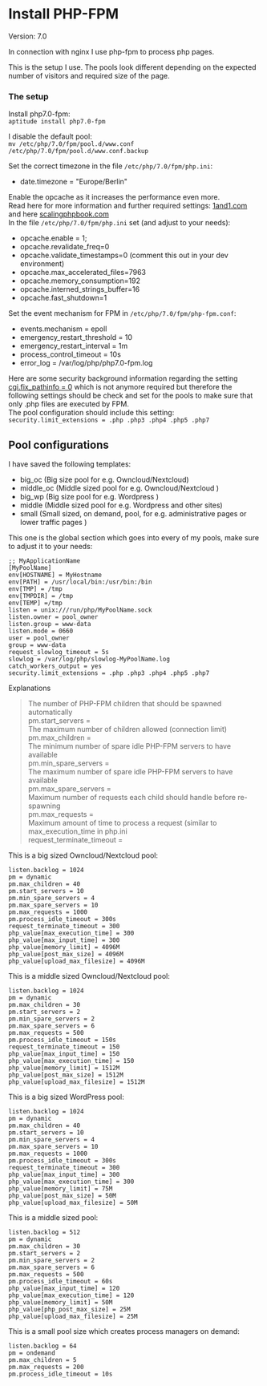 # Install PHP-FPM
Version: 7.0

In connection with nginx I use php-fpm to process php pages.

This is the setup I use. The pools look different depending on the expected number of visitors and required size of the page.

### The setup
Install php7.0-fpm:  
`aptitude install php7.0-fpm`  

I disable the default pool:  
`mv /etc/php/7.0/fpm/pool.d/www.conf /etc/php/7.0/fpm/pool.d/www.conf.backup`  

Set the correct timezone in the file `/etc/php/7.0/fpm/php.ini`:  
- date.timezone = "Europe/Berlin"

Enable the opcache as it increases the performance even more.  
Read here for more information and further required settings: [1and1.com](https://community.1and1.com/php-7/) and here [scalingphpbook.com](https://www.scalingphpbook.com/blog/2014/02/14/best-zend-opcache-settings.html)  
In the file `/etc/php/7.0/fpm/php.ini` set (and adjust to your needs):  
- opcache.enable = 1;
- opcache.revalidate_freq=0
- opcache.validate_timestamps=0 (comment this out in your dev environment)
- opcache.max_accelerated_files=7963
- opcache.memory_consumption=192
- opcache.interned_strings_buffer=16
- opcache.fast_shutdown=1

Set the event mechanism for FPM in `/etc/php/7.0/fpm/php-fpm.conf`:  
- events.mechanism = epoll
- emergency_restart_threshold = 10
- emergency_restart_interval = 1m
- process_control_timeout = 10s
- error_log = /var/log/php/php7.0-fpm.log

Here are some security background information regarding
the setting [cgi.fix_pathinfo = 0](https://serverfault.com/questions/627903/is-the-php-option-cgi-fix-pathinfo-really-dangerous-with-nginx-php-fpm) which is not anymore required but therefore the following settings should be check and set for the pools to make sure that only .php files are executed by FPM.  
The pool configuration should include this setting:  
`security.limit_extensions = .php .php3 .php4 .php5 .php7`


## Pool configurations
I have saved the following templates:  
- big_oc (Big size pool for e.g. Owncloud/Nextcloud)
- middle_oc (Middle sized pool for e.g. Owncloud/Nextcloud )
- big_wp (Big size pool for e.g. Wordpress )
- middle (Middle sized pool for e.g. Wordpress and other sites)
- small (Small sized, on demand, pool, for e.g. administrative pages or lower traffic pages )

This one is the global section which goes into every of my pools, make sure to adjust it to your needs:  
```
;; MyApplicationName
[MyPoolName]
env[HOSTNAME] = MyHostname
env[PATH] = /usr/local/bin:/usr/bin:/bin
env[TMP] = /tmp
env[TMPDIR] = /tmp
env[TEMP] =/tmp
listen = unix:///run/php/MyPoolName.sock
listen.owner = pool_owner
listen.group = www-data
listen.mode = 0660
user = pool_owner
group = www-data
request_slowlog_timeout = 5s
slowlog = /var/log/php/slowlog-MyPoolName.log
catch_workers_output = yes
security.limit_extensions = .php .php3 .php4 .php5 .php7
```

Explanations  
> The number of PHP-FPM children that should be spawned automatically  
> pm.start_servers =  
> The maximum number of children allowed (connection limit)  
> pm.max_children =  
> The minimum number of spare idle PHP-FPM servers to have available  
> pm.min_spare_servers =  
> The maximum number of spare idle PHP-FPM servers to have available  
> pm.max_spare_servers =  
> Maximum number of requests each child should handle before re-spawning  
> pm.max_requests =  
> Maximum amount of time to process a request (similar to max_execution_time in php.ini  
> request_terminate_timeout =  


This is a big sized Owncloud/Nextcloud pool:   
```
listen.backlog = 1024
pm = dynamic
pm.max_children = 40
pm.start_servers = 10
pm.min_spare_servers = 4
pm.max_spare_servers = 10
pm.max_requests = 1000
pm.process_idle_timeout = 300s
request_terminate_timeout = 300
php_value[max_execution_time] = 300
php_value[max_input_time] = 300
php_value[memory_limit] = 4096M
php_value[post_max_size] = 4096M
php_value[upload_max_filesize] = 4096M
```

This is a middle sized Owncloud/Nextcloud pool:   
```   
listen.backlog = 1024
pm = dynamic
pm.max_children = 30
pm.start_servers = 2
pm.min_spare_servers = 2
pm.max_spare_servers = 6
pm.max_requests = 500
pm.process_idle_timeout = 150s
request_terminate_timeout = 150
php_value[max_input_time] = 150
php_value[max_execution_time] = 150
php_value[memory_limit] = 1512M
php_value[post_max_size] = 1512M
php_value[upload_max_filesize] = 1512M
```

This is a big sized WordPress pool:   
```
listen.backlog = 1024
pm = dynamic
pm.max_children = 40
pm.start_servers = 10
pm.min_spare_servers = 4
pm.max_spare_servers = 10
pm.max_requests = 1000
pm.process_idle_timeout = 300s
request_terminate_timeout = 300
php_value[max_input_time] = 300
php_value[max_execution_time] = 300
php_value[memory_limit] = 75M
php_value[post_max_size] = 50M
php_value[upload_max_filesize] = 50M
```

This is a middle sized pool:  
```  
listen.backlog = 512
pm = dynamic
pm.max_children = 30
pm.start_servers = 2
pm.min_spare_servers = 2
pm.max_spare_servers = 6
pm.max_requests = 500
pm.process_idle_timeout = 60s
php_value[max_input_time] = 120
php_value[max_execution_time] = 120
php_value[memory_limit] = 50M
php_value[php_post_max_size] = 25M
php_value[upload_max_filesize] = 25M
```
This is a small pool size which creates process managers on demand:  

```
listen.backlog = 64
pm = ondemand
pm.max_children = 5
pm.max_requests = 200
pm.process_idle_timeout = 10s
```
